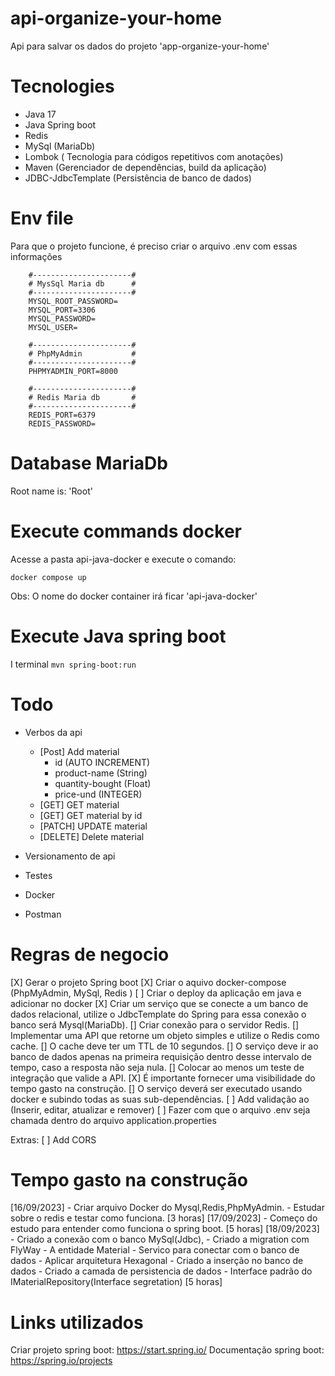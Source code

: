 # api-organize-your-home
Api para salvar os dados do projeto 'app-organize-your-home' 

# Tecnologies
- Java 17
- Java Spring boot
- Redis
- MySql (MariaDb)
- Lombok ( Tecnologia para códigos repetitivos com anotações)
- Maven (Gerenciador de dependências, build da aplicação)
- JDBC-JdbcTemplate (Persistência de banco de dados)

# Env file
Para que o projeto funcione, é preciso criar o arquivo .env com essas informações
```` 
    #----------------------#
    # MysSql Maria db      #
    #----------------------#
    MYSQL_ROOT_PASSWORD=
    MYSQL_PORT=3306
    MYSQL_PASSWORD=
    MYSQL_USER=

    #----------------------#
    # PhpMyAdmin           #
    #----------------------#
    PHPMYADMIN_PORT=8000

    #----------------------#
    # Redis Maria db       #
    #----------------------#
    REDIS_PORT=6379
    REDIS_PASSWORD=
````

# Database MariaDb
Root name is: 'Root'

# Execute commands docker
Acesse a pasta api-java-docker e execute o comando:

``` docker compose up ```

Obs: O nome do docker container irá ficar 'api-java-docker'

# Execute Java spring boot
I terminal 
``` mvn spring-boot:run ```

# Todo
- Verbos da api
    - [Post] Add material
        - id (AUTO INCREMENT)
        - product-name (String)
        - quantity-bought (Float)
        - price-und (INTEGER)
    - [GET] GET material
    - [GET] GET material by id
    - [PATCH] UPDATE material  
    - [DELETE] Delete material

- Versionamento de api
- Testes
- Docker
- Postman

# Regras de negocio

[X] Gerar o projeto Spring boot
[X] Criar o aquivo docker-compose (PhpMyAdmin, MySql, Redis )
[ ] Criar o deploy da aplicação em java e adicionar no docker 
[X] Criar um serviço que se conecte a um banco de dados relacional, utilize o JdbcTemplate do Spring para essa conexão o banco será Mysql(MariaDb). 
[] Criar conexão para o servidor Redis.
[] Implementar uma API que retorne um objeto simples e utilize o Redis como cache.
[] O cache deve ter um TTL de 10 segundos.
[] O serviço deve ir ao banco de dados apenas na primeira requisição dentro desse intervalo de tempo, caso a resposta não seja nula.
[] Colocar ao menos um teste de integração que valide a API.
[X] É importante fornecer uma visibilidade do tempo gasto na construção.
[] O serviço deverá ser executado usando docker e subindo todas as suas sub-dependências.
[ ] Add validação ao (Inserir, editar, atualizar e remover)
[ ] Fazer com que o arquivo .env seja chamada dentro do arquivo application.properties

Extras:
[ ] Add CORS


# Tempo gasto na construção

[16/09/2023] - Criar arquivo Docker do Mysql,Redis,PhpMyAdmin. 
             - Estudar sobre o redis e testar como funciona. [3 horas]
[17/09/2023] - Começo do estudo para entender como funciona o spring boot. [5 horas]
[18/09/2023] - Criado a conexão com o banco MySql(Jdbc), 
             - Criado a migration com FlyWay
             - A entidade Material 
             - Servico para conectar com o banco de dados
             - Aplicar arquitetura Hexagonal
             - Criado a inserção no banco de dados
             - Criado a camada de persistencia de dados
             - Interface padrão do IMaterialRepository(Interface segretation) [5 horas]

# Links utilizados

Criar projeto spring boot: https://start.spring.io/
Documentação spring boot: https://spring.io/projects
